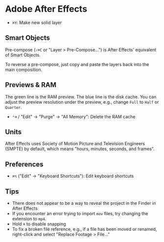 # Adobe After Effects

- `⌘Y`: Make new solid layer

## Smart Objects

Pre-compose (`⇧⌘C` or "Layer > Pre-Compose...") is After Effects' equivalent of Smart Objects.

To reverse a pre-compose, just copy and paste the layers back into the main composition.

## Previews & RAM

The green line is the RAM preview. The blue line is the disk cache. You can adjust the preview resolution under the preview, e.g., change `Full`  to `Half` or `Quarter`.

- `⌃⌫` / "Edit" -> "Purge" -> "All Memory": Delete the RAM cache

## Units

After Effects uses Society of Motion Picture and Television Engineers (SMPTE) by default, which means "hours, minutes, seconds, and frames".

## Preferences

- `⌘⌥` ("Edit" -> "Keyboard Shortcuts"): Edit keyboard shortcuts

## Tips

- There does not appear to be a way to reveal the project in the Finder in After Effects
- If you encounter an error trying to import `mov` files, try changing the extension to `mp4`.
- Hold `⌘` to disable snapping
- To fix a broken file reference, e.g., if a file has been moved or renamed, right-click and select "Replace Footage > File..."
